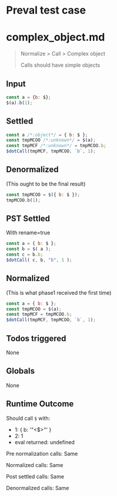 # Preval test case

# complex_object.md

> Normalize > Call > Complex object
>
> Calls should have simple objects

## Input

`````js filename=intro
const a = {b: $};
$(a).b(1);
`````


## Settled


`````js filename=intro
const a /*:object*/ = { b: $ };
const tmpMCOO /*:unknown*/ = $(a);
const tmpMCF /*:unknown*/ = tmpMCOO.b;
$dotCall(tmpMCF, tmpMCOO, `b`, 1);
`````


## Denormalized
(This ought to be the final result)

`````js filename=intro
const tmpMCOO = $({ b: $ });
tmpMCOO.b(1);
`````


## PST Settled
With rename=true

`````js filename=intro
const a = { b: $ };
const b = $( a );
const c = b.b;
$dotCall( c, b, "b", 1 );
`````


## Normalized
(This is what phase1 received the first time)

`````js filename=intro
const a = { b: $ };
const tmpMCOO = $(a);
const tmpMCF = tmpMCOO.b;
$dotCall(tmpMCF, tmpMCOO, `b`, 1);
`````


## Todos triggered


None


## Globals


None


## Runtime Outcome


Should call `$` with:
 - 1: { b: '"<$>"' }
 - 2: 1
 - eval returned: undefined

Pre normalization calls: Same

Normalized calls: Same

Post settled calls: Same

Denormalized calls: Same

